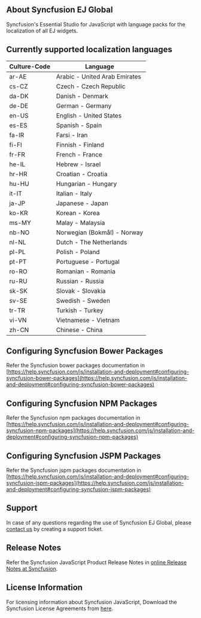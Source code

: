 ## About Syncfusion EJ Global

Syncfusion's Essential Studio for JavaScript with language packs for the localization of all EJ widgets.

## Currently supported localization languages

| Culture-Code | Language                       |
| ------------ | ------------------------------ |
| ar-AE        | Arabic - United Arab Emirates  |
| cs-CZ        | Czech - Czech Republic         |
| da-DK        | Danish - Denmark               |
| de-DE        | German - Germany               |
| en-US        | English - United States        |
| es-ES        | Spanish - Spain                |
| fa-IR        | Farsi - Iran                   |
| fi-FI        | Finnish - Finland              |
| fr-FR        | French - France                |
| he-IL        | Hebrew - Israel                |
| hr-HR        | Croatian - Croatia             |
| hu-HU        | Hungarian - Hungary            |
| it-IT        | Italian - Italy                |
| ja-JP        | Japanese - Japan               |
| ko-KR        | Korean - Korea                 |
| ms-MY        | Malay - Malaysia               |
| nb-NO        | Norwegian (Bokmål) - Norway    |
| nl-NL        | Dutch - The Netherlands        |
| pl-PL        | Polish - Poland                |
| pt-PT        | Portuguese - Portugal          |
| ro-RO        | Romanian - Romania             |
| ru-RU        | Russian - Russia               |
| sk-SK        | Slovak - Slovakia              |
| sv-SE        | Swedish - Sweden               |
| tr-TR        | Turkish - Turkey               |
| vi-VN        | Vietnamese - Vietnam           |
| zh-CN        | Chinese - China                |

## Configuring Syncfusion Bower Packages

Refer the Syncfusion bower packages documentation in [https://help.syncfusion.com/js/installation-and-deployment#configuring-syncfusion-bower-packages](https://help.syncfusion.com/js/installation-and-deployment#configuring-syncfusion-bower-packages)

## Configuring Syncfusion NPM Packages

Refer the Syncfusion npm packages documentation in [https://help.syncfusion.com/js/installation-and-deployment#configuring-syncfusion-npm-packages](https://help.syncfusion.com/js/installation-and-deployment#configuring-syncfusion-npm-packages)

## Configuring Syncfusion JSPM Packages

Refer the Syncfusion jspm packages documentation in [https://help.syncfusion.com/js/installation-and-deployment#configuring-syncfusion-jspm-packages](https://help.syncfusion.com/js/installation-and-deployment#configuring-syncfusion-jspm-packages)

## Support

In case of any questions regarding the use of Syncfusion EJ Global, please [contact us](http://www.syncfusion.com/support/# "") by creating a support ticket.

## Release Notes

Refer the Syncfusion JavaScript Product Release Notes in [online Release Notes at Syncfusion](http://help.syncfusion.com/js/release-notes/v16.3.0.21 "").

## License Information

For licensing information about Syncfusion JavaScript, Download the Syncfusion License Agreements from [here](https://www.syncfusion.com/content/downloads/syncfusion_license.pdf).
